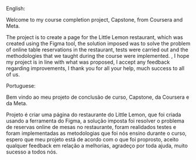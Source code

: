 English:

Welcome to my course completion project, Capstone, from Coursera and Meta.

The project is to create a page for the Little Lemon restaurant, which was created using the Figma tool, the solution imposed was to solve the problem of online table reservations in the restaurant, tests were carried out and the methodologies that we taught during the course were implemented. , I hope my project is in line with what was proposed, I accept any feedback regarding improvements, I thank you for all your help, much success to all of us.

Portuguese:

Bem vindo ao meu projeto de conclusão de curso, Capstone, da Coursera e da Meta.

Projeto é criar uma página do restaurante do Little Lemon, que foi criada usando a ferramenta do Figma, a solução imposta foi resolver o problema de reservas online de mesas no restaurante, foram realidados testes e foram implementadas as metodologias que foi nós ensino durante o curso, espero que meu projeto está de acordo com o que foi proprosto, aceito qualquer feedback em relação a melhorias, agradeço por toda ajuda, muito sucesso a todos nós.
